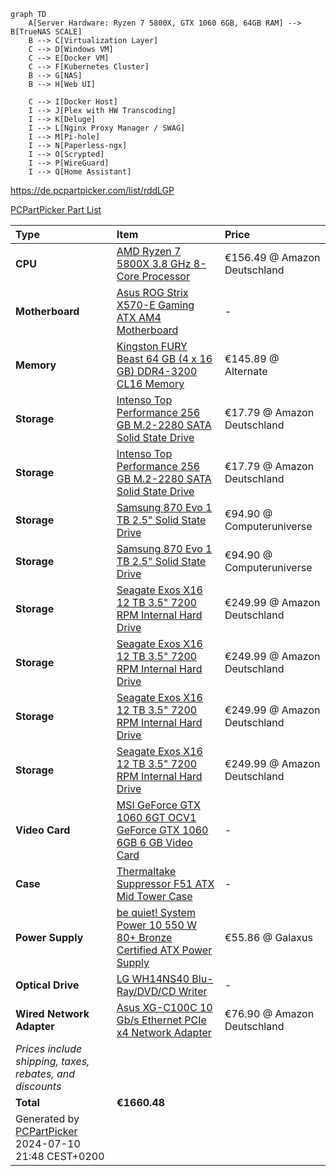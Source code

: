 ```mermaid
graph TD
    A[Server Hardware: Ryzen 7 5800X, GTX 1060 6GB, 64GB RAM] --> B[TrueNAS SCALE]
    B --> C[Virtualization Layer]
    C --> D[Windows VM]
    C --> E[Docker VM]
    C --> F[Kubernetes Cluster]
    B --> G[NAS]
    B --> H[Web UI]

    C --> I[Docker Host]
    I --> J[Plex with HW Transcoding]
    I --> K[Deluge]
    I --> L[Nginx Proxy Manager / SWAG]
    I --> M[Pi-hole]
    I --> N[Paperless-ngx]
    I --> O[Scrypted]
    I --> P[WireGuard]
    I --> Q[Home Assistant]
```

https://de.pcpartpicker.com/list/rddLGP

[PCPartPicker Part List](https://de.pcpartpicker.com/list/rddLGP)

Type|Item|Price
:----|:----|:----
**CPU** | [AMD Ryzen 7 5800X 3.8 GHz 8-Core Processor](https://de.pcpartpicker.com/product/qtvqqs/amd-ryzen-7-5800x-38-ghz-8-core-processor-100-100000063wof) | €156.49 @ Amazon Deutschland 
**Motherboard** | [Asus ROG Strix X570-E Gaming ATX AM4 Motherboard](https://de.pcpartpicker.com/product/CLkgXL/asus-rog-strix-x570-e-gaming-atx-am4-motherboard-rog-strix-x570-e-gaming) |-
**Memory** | [Kingston FURY Beast 64 GB (4 x 16 GB) DDR4-3200 CL16 Memory](https://de.pcpartpicker.com/product/VXwypg/kingston-fury-beast-64-gb-4-x-16-gb-ddr4-3200-cl16-memory-kf432c16bbk464) | €145.89 @ Alternate 
**Storage** | [Intenso Top Performance 256 GB M.2-2280 SATA Solid State Drive](https://de.pcpartpicker.com/product/kW66Mp/intenso-top-performance-256gb-m2-2280-solid-state-drive-3832440) | €17.79 @ Amazon Deutschland 
**Storage** | [Intenso Top Performance 256 GB M.2-2280 SATA Solid State Drive](https://de.pcpartpicker.com/product/kW66Mp/intenso-top-performance-256gb-m2-2280-solid-state-drive-3832440) | €17.79 @ Amazon Deutschland 
**Storage** | [Samsung 870 Evo 1 TB 2.5" Solid State Drive](https://de.pcpartpicker.com/product/7nsnTW/samsung-870-evo-1-tb-25-solid-state-drive-mz-77e1t0bam) | €94.90 @ Computeruniverse 
**Storage** | [Samsung 870 Evo 1 TB 2.5" Solid State Drive](https://de.pcpartpicker.com/product/7nsnTW/samsung-870-evo-1-tb-25-solid-state-drive-mz-77e1t0bam) | €94.90 @ Computeruniverse 
**Storage** | [Seagate Exos X16 12 TB 3.5" 7200 RPM Internal Hard Drive](https://de.pcpartpicker.com/product/FWmFf7/seagate-exos-x16-12-tb-35-7200rpm-internal-hard-drive-st12000nm001g) | €249.99 @ Amazon Deutschland 
**Storage** | [Seagate Exos X16 12 TB 3.5" 7200 RPM Internal Hard Drive](https://de.pcpartpicker.com/product/FWmFf7/seagate-exos-x16-12-tb-35-7200rpm-internal-hard-drive-st12000nm001g) | €249.99 @ Amazon Deutschland 
**Storage** | [Seagate Exos X16 12 TB 3.5" 7200 RPM Internal Hard Drive](https://de.pcpartpicker.com/product/FWmFf7/seagate-exos-x16-12-tb-35-7200rpm-internal-hard-drive-st12000nm001g) | €249.99 @ Amazon Deutschland 
**Storage** | [Seagate Exos X16 12 TB 3.5" 7200 RPM Internal Hard Drive](https://de.pcpartpicker.com/product/FWmFf7/seagate-exos-x16-12-tb-35-7200rpm-internal-hard-drive-st12000nm001g) | €249.99 @ Amazon Deutschland 
**Video Card** | [MSI GeForce GTX 1060 6GT OCV1 GeForce GTX 1060 6GB 6 GB Video Card](https://de.pcpartpicker.com/product/TrGj4D/msi-geforce-gtx-1060-6gb-6gb-gt-ocv1-video-card-geforce-gtx-1060-6gt-ocv1) |-
**Case** | [Thermaltake Suppressor F51 ATX Mid Tower Case](https://de.pcpartpicker.com/product/ZfqPxr/thermaltake-suppressor-f51-atx-mid-tower-case-ca-1e1-00m1wn-03) |-
**Power Supply** | [be quiet! System Power 10 550 W 80+ Bronze Certified ATX Power Supply](https://de.pcpartpicker.com/product/TMBG3C/be-quiet-system-power-10-550-w-80-bronze-certified-atx-power-supply-bn327) | €55.86 @ Galaxus 
**Optical Drive** | [LG WH14NS40 Blu-Ray/DVD/CD Writer](https://de.pcpartpicker.com/product/z2dqqs/lg-optical-drive-wh14ns40) |-
**Wired Network Adapter** | [Asus XG-C100C 10 Gb/s Ethernet PCIe x4 Network Adapter](https://de.pcpartpicker.com/product/7z4NnQ/asus-xg-c100c-network-adapter-xg-c100c) | €76.90 @ Amazon Deutschland 
 | *Prices include shipping, taxes, rebates, and discounts* |
 | **Total** | **€1660.48**
 | Generated by [PCPartPicker](https://pcpartpicker.com) 2024-07-10 21:48 CEST+0200 |
